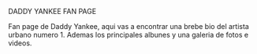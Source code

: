 DADDY YANKEE FAN PAGE

Fan page de Daddy Yankee, aqui vas a encontrar una brebe bio del artista urbano numero 1. Ademas los principales albunes y una galeria de fotos e videos.
